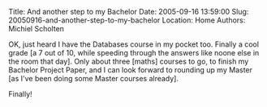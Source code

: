 Title: And another step to my Bachelor
Date: 2005-09-16 13:59:00
Slug: 20050916-and-another-step-to-my-bachelor
Location: Home
Authors: Michiel Scholten

<p>OK, just heard I have the Databases course in my pocket too. Finally a cool grade [a 7 out of 10, while speeding through the answers like noone else in the room that day]. Only about three [maths] courses to go, to finish my Bachelor Project Paper, and I can look forward to rounding up my Master [as I've been doing some Master courses already].</p>

<p>Finally!</p>